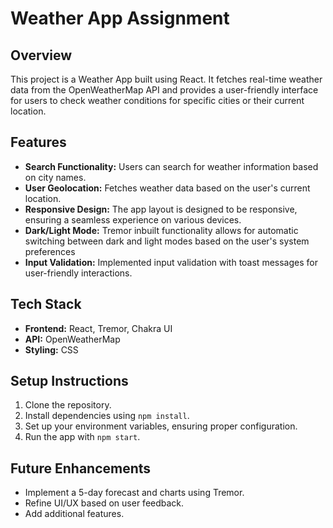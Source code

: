 # Weather App Assignment

## Overview

This project is a Weather App built using React. It fetches real-time weather data from the OpenWeatherMap API and provides a user-friendly interface for users to check weather conditions for specific cities or their current location.

## Features

- **Search Functionality:** Users can search for weather information based on city names.
- **User Geolocation:** Fetches weather data based on the user's current location.
- **Responsive Design:** The app layout is designed to be responsive, ensuring a seamless experience on various devices.
- **Dark/Light Mode:** Tremor inbuilt functionality allows for automatic switching between dark and light modes based on the user's system preferences
- **Input Validation:** Implemented input validation with toast messages for user-friendly interactions.

## Tech Stack

- **Frontend:** React, Tremor, Chakra UI
- **API:** OpenWeatherMap
- **Styling:** CSS

## Setup Instructions

1. Clone the repository.
2. Install dependencies using `npm install`.
3. Set up your environment variables, ensuring proper configuration.
4. Run the app with `npm start`.

## Future Enhancements

- Implement a 5-day forecast and charts using Tremor.
- Refine UI/UX based on user feedback.
- Add additional features.




